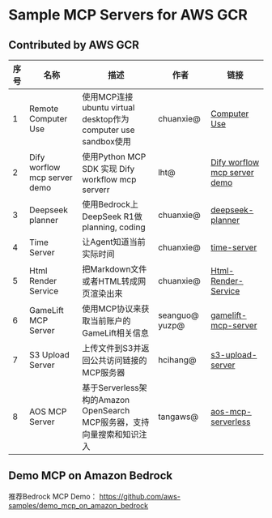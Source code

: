 # Sample MCP Servers for AWS GCR

## Contributed by AWS GCR

| 序号 | 名称 | 描述 | 作者 | 链接 |
|------|------|------|------|------|
| 1 | Remote Computer Use | 使用MCP连接ubuntu virtual desktop作为computer use sandbox使用 | chuanxie@ | [Computer Use](remote_computer_use/README.md) |
| 2 | Dify worflow mcp server demo | 使用Python MCP SDK 实现 Dify workflow mcp serverr | lht@ | [Dify worflow mcp server demo](https://github.com/aws-samples/aws-mcp-servers-samples/blob/main/dify_mcp_servers/README.md) |
| 3 | Deepseek planner | 使用Bedrock上DeepSeek R1做planning, coding | chuanxie@ | [deepseek-planner](deepseek-planner/README.md) |
| 4 | Time Server | 让Agent知道当前实际时间 | chuanxie@ | [time-server](time_server/README.md) |
| 5 | Html Render Service | 把Markdown文件或者HTML转成网页渲染出来 | chuanxie@ | [Html-Render-Service](html_render_service/README.md) |
| 6 | GameLift MCP Server | 使用MCP协议来获取当前账户的GameLift相关信息 | seanguo@ yuzp@ | [gamelift-mcp-server](gamelift-mcp-server/README.md) |
| 7 | S3 Upload Server | 上传文件到S3并返回公共访问链接的MCP服务器 | hcihang@ | [s3-upload-server](s3_upload_server/README.md) |
| 8 | AOS MCP Server | 基于Serverless架构的Amazon OpenSearch MCP服务器，支持向量搜索和知识注入 | tangaws@ | [aos-mcp-serverless](aos-mcp-serverless/serverless-mcp-setup/README.md) |

## Demo MCP on Amazon Bedrock 
推荐Bedrock MCP Demo：
https://github.com/aws-samples/demo_mcp_on_amazon_bedrock

